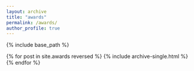 ```yaml
---
layout: archive
title: "awards"
permalink: /awards/
author_profile: true
---
```


{% include base_path %}

{% for post in site.awards reversed %}
  {% include archive-single.html %}
{% endfor %}
